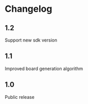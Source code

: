 # Changelog

## 1.2

Support new sdk version

## 1.1

Improved board generation algorithm

## 1.0

Public release
